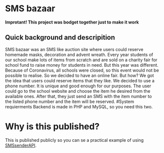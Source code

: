 # SMS bazaar
**Improtant! This project was bodget together just to make it work**
## Quick background and descripition
SMS bazaar was an SMS like auction site where users could reserve homemade masks, decoration and advent wreath. Every year students of our school make lots of items from scratch and are sold on a charity fair for school fund to raise money for students in need. But this year was different. Because of Coronavirus, all schools were closed, so this event would not be possible to realise. So we decided to have an online fair. But how?
We got the idea that users could reserve items that they like. We decided to use a phone number. It is unique and good enough for our purposes. The user could go to the school website and choose the item he desired from the available ones. After that, they just send an SMS with the item number to the listed phone number and the item will be reserved.
#System requierments
Backend is made in PHP and MySQL, so you need this two.
# Why is this published?
This is published publicly so you can se a practical example of using [SMSsenderAPI](https://github.com/nikigre/SMSsenderAPI "SMSsenderAPI").